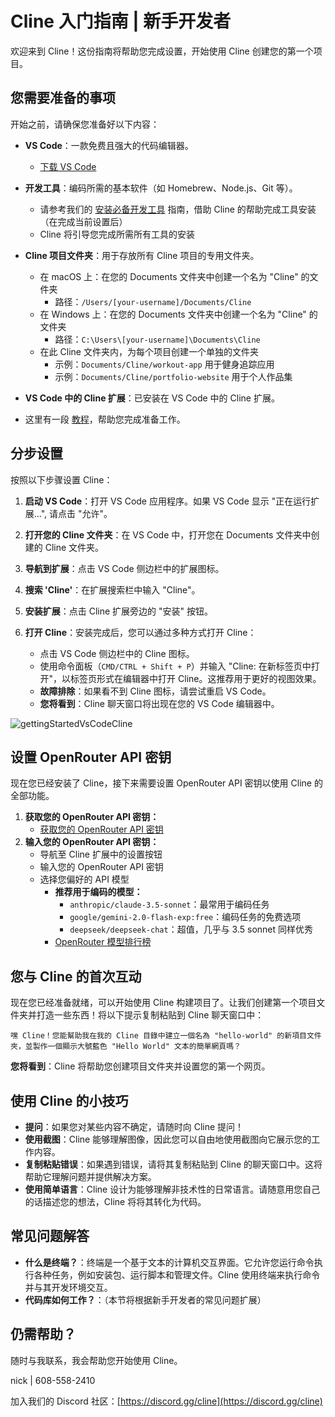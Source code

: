 # Cline 入门指南 | 新手开发者

欢迎来到 Cline！这份指南将帮助您完成设置，开始使用 Cline 创建您的第一个项目。

## 您需要准备的事项

开始之前，请确保您准备好以下内容：

- **VS Code**：一款免费且强大的代码编辑器。
    - [下载 VS Code](https://code.visualstudio.com/)
- **开发工具**：编码所需的基本软件（如 Homebrew、Node.js、Git 等）。
    - 请参考我们的 [安装必备开发工具](installing-dev-essentials.md) 指南，借助 Cline 的帮助完成工具安装（在完成当前设置后）
    - Cline 将引导您完成所需所有工具的安装
- **Cline 项目文件夹**：用于存放所有 Cline 项目的专用文件夹。
    - 在 macOS 上：在您的 Documents 文件夹中创建一个名为 "Cline" 的文件夹
        - 路径：`/Users/[your-username]/Documents/Cline`
    - 在 Windows 上：在您的 Documents 文件夹中创建一个名为 "Cline" 的文件夹
        - 路径：`C:\Users\[your-username]\Documents\Cline`
    - 在此 Cline 文件夹内，为每个项目创建一个单独的文件夹
        - 示例：`Documents/Cline/workout-app` 用于健身追踪应用
        - 示例：`Documents/Cline/portfolio-website` 用于个人作品集
- **VS Code 中的 Cline 扩展**：已安装在 VS Code 中的 Cline 扩展。

- 这里有一段 [教程](https://www.youtube.com/watch?v=N4td-fKhsOQ)，帮助您完成准备工作。

## 分步设置

按照以下步骤设置 Cline：

1. **启动 VS Code**：打开 VS Code 应用程序。如果 VS Code 显示 "正在运行扩展...", 请点击 "允许"。

2. **打开您的 Cline 文件夹**：在 VS Code 中，打开您在 Documents 文件夹中创建的 Cline 文件夹。

3. **导航到扩展**：点击 VS Code 侧边栏中的扩展图标。

4. **搜索 'Cline'**：在扩展搜索栏中输入 "Cline"。

5. **安装扩展**：点击 Cline 扩展旁边的 "安装" 按钮。

6. **打开 Cline**：安装完成后，您可以通过多种方式打开 Cline：
    - 点击 VS Code 侧边栏中的 Cline 图标。
    - 使用命令面板（`CMD/CTRL + Shift + P`）并输入 "Cline: 在新标签页中打开"，以标签页形式在编辑器中打开 Cline。这推荐用于更好的视图效果。
    - **故障排除**：如果看不到 Cline 图标，请尝试重启 VS Code。
    - **您将看到**：Cline 聊天窗口将出现在您的 VS Code 编辑器中。

![gettingStartedVsCodeCline](https://github.com/user-attachments/assets/622b4bb7-859b-4c2e-b87b-c12e3eabefb8)

## 设置 OpenRouter API 密钥

现在您已经安装了 Cline，接下来需要设置 OpenRouter API 密钥以使用 Cline 的全部功能。

1. **获取您的 OpenRouter API 密钥：**
    - [获取您的 OpenRouter API 密钥](https://openrouter.ai/)
2. **输入您的 OpenRouter API 密钥：**
    - 导航至 Cline 扩展中的设置按钮
    - 输入您的 OpenRouter API 密钥
    - 选择您偏好的 API 模型
        - **推荐用于编码的模型：**
            - `anthropic/claude-3.5-sonnet`：最常用于编码任务
            - `google/gemini-2.0-flash-exp:free`：编码任务的免费选项
            - `deepseek/deepseek-chat`：超值，几乎与 3.5 sonnet 同样优秀
        - [OpenRouter 模型排行榜](https://openrouter.ai/rankings/programming)

## 您与 Cline 的首次互动

现在您已经准备就绪，可以开始使用 Cline 构建项目了。让我们创建第一个项目文件夹并打造一些东西！将以下提示复制粘贴到 Cline 聊天窗口中：

```
嘿 Cline！您能幫助我在我的 Cline 目錄中建立一個名為 "hello-world" 的新項目文件夾，並製作一個顯示大號藍色 "Hello World" 文本的簡單網頁嗎？
```

**您将看到**：Cline 将帮助您创建项目文件夹并设置您的第一个网页。

## 使用 Cline 的小技巧

- **提问**：如果您对某些内容不确定，请随时向 Cline 提问！
- **使用截图**：Cline 能够理解图像，因此您可以自由地使用截图向它展示您的工作内容。
- **复制粘贴错误**：如果遇到错误，请将其复制粘贴到 Cline 的聊天窗口中。这将帮助它理解问题并提供解决方案。
- **使用简单语言**：Cline 设计为能够理解非技术性的日常语言。请随意用您自己的话描述您的想法，Cline 将将其转化为代码。

## 常见问题解答

- **什么是终端？**：终端是一个基于文本的计算机交互界面。它允许您运行命令执行各种任务，例如安装包、运行脚本和管理文件。Cline 使用终端来执行命令并与其开发环境交互。
- **代码库如何工作？**：（本节将根据新手开发者的常见问题扩展）

## 仍需帮助？

随时与我联系，我会帮助您开始使用 Cline。

nick | 608-558-2410

加入我们的 Discord 社区：[https://discord.gg/cline](https://discord.gg/cline)